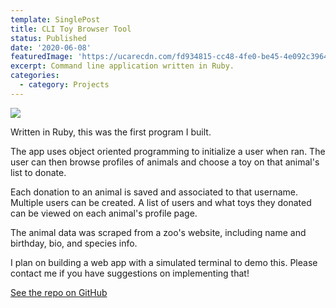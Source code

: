 ```yaml
---
template: SinglePost
title: CLI Toy Browser Tool
status: Published
date: '2020-06-08'
featuredImage: 'https://ucarecdn.com/fd934815-cc48-4fe0-be45-4e092c396450/'
excerpt: Command line application written in Ruby.
categories:
  - category: Projects
---
```

![](https://ucarecdn.com/8aa59736-1e81-4587-bf77-80b38f557c1b/)

Written in Ruby, this was the first program I built.

The app uses object oriented programming to initialize a user when ran. The user can then browse profiles of animals and choose a toy on that animal's list to donate. 

Each donation to an animal is saved and associated to that username. Multiple users can be created. A list of users and what toys they donated can be viewed on each animal's profile page.

The animal data was scraped from a zoo's website, including name and birthday, bio, and species info.

I plan on building a web app with a simulated terminal to demo this. Please contact me if you have suggestions on implementing that! 

[See the repo on GitHub](https://github.com/bigcatplichta/cli-data-gem-portfolio-project)
